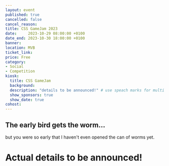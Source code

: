 ```yaml
---
layout: event
published: true
cancelled: false
cancel_reason:
title: CSS GameJam 2023
date:     2023-10-29 08:00:00 +0100
date_end: 2023-10-30 18:00:00 +0100
banner: 
location: MVB
ticket_link: 
price: Free
category:
- Social
- Competition
kiosk:
  title: CSS GameJam
  background: 
  description: "details to be announced!" # use speach marks for multi line text if needed
  show_sponsors: true
  show_date: true
cohost:
---
```


## The early bird gets the worm...
but you were so early that I haven't even
opened the can of worms yet.

# Actual details to be announced!

